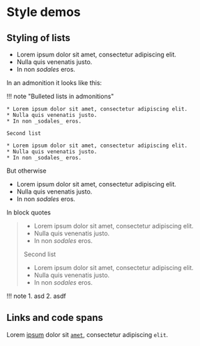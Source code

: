 # Style demos

## Styling of lists

* Lorem ipsum dolor sit amet, consectetur adipiscing elit.
* Nulla quis venenatis justo.
* In non _sodales_ eros.

In an admonition it looks like this:

!!! note "Bulleted lists in admonitions"

    * Lorem ipsum dolor sit amet, consectetur adipiscing elit.
    * Nulla quis venenatis justo.
    * In non _sodales_ eros.

    Second list

    * Lorem ipsum dolor sit amet, consectetur adipiscing elit.
    * Nulla quis venenatis justo.
    * In non _sodales_ eros.

But otherwise

* Lorem ipsum dolor sit amet, consectetur adipiscing elit.
* Nulla quis venenatis justo.
* In non _sodales_ eros.

In block quotes

> * Lorem ipsum dolor sit amet, consectetur adipiscing elit.
> * Nulla quis venenatis justo.
> * In non _sodales_ eros.
>
> Second list
>
> * Lorem ipsum dolor sit amet, consectetur adipiscing elit.
> * Nulla quis venenatis justo.
> * In non _sodales_ eros.

!!! note
    1. asd
    2. asdf

## Links and code spans

Lorem [ipsum](#) dolor sit [`amet`](#), consectetur adipiscing `elit`.
